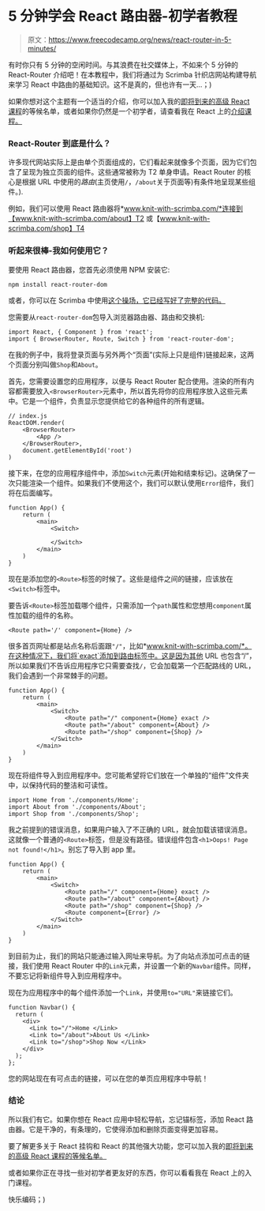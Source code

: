 # 5 分钟学会 React 路由器-初学者教程

> 原文：<https://www.freecodecamp.org/news/react-router-in-5-minutes/>

有时你只有 5 分钟的空闲时间。与其浪费在社交媒体上，不如来个 5 分钟的 React-Router 介绍吧！在本教程中，我们将通过为 Scrimba 针织店网站构建导航来学习 React 中路由的基础知识。这不是真的，但也许有一天...；)

如果你想对这个主题有一个适当的介绍，你可以加入我的[即将到来的高级 React 课程](https://scrimba.com/g/greact?utm_source=freecodecamp.org&utm_medium=referral&utm_campaign=router_article)的等候名单，或者如果你仍然是一个初学者，请查看我在 React 上的[介绍课程。](https://scrimba.com/g/glearnreact?utm_source=freecodecamp.org&utm_medium=referral&utm_campaign=router_article)

### React-Router 到底是什么？

许多现代网站实际上是由单个页面组成的，它们看起来就像多个页面，因为它们包含了呈现为独立页面的组件。这些通常被称为 T2 单身申请。React Router 的核心是根据 URL 中使用的*路由*(主页使用`/`，`/about`关于页面等)有条件地呈现某些组件。).

例如，我们可以使用 React 路由器将*www.knit-with-scrimba.com/*连接到【www.knit-with-scrimba.com/about】T2 或【www.knit-with-scrimba.com/shop】T4

### 听起来很棒-我如何使用它？

要使用 React 路由器，您首先必须使用 NPM 安装它:

```
npm install react-router-dom 
```

或者，你可以在 Scrimba 中使用[这个操场，它已经写好了完整的代码。](https://scrimba.com/c/cNq8MzCr)

您需要从`react-router-dom`包导入浏览器路由器、路由和交换机:

```
import React, { Component } from 'react';
import { BrowserRouter, Route, Switch } from 'react-router-dom'; 
```

在我的例子中，我将登录页面与另外两个“页面”(实际上只是组件)链接起来，这两个页面分别叫做`Shop`和`About`。

首先，您需要设置您的应用程序，以便与 React Router 配合使用。渲染的所有内容都需要放入`<BrowserRouter>`元素中，所以首先将你的应用程序放入这些元素中。它是一个组件，负责显示您提供给它的各种组件的所有逻辑。

```
// index.js
ReactDOM.render(
    <BrowserRouter>
        <App />
    </BrowserRouter>, 
    document.getElementById('root')
) 
```

接下来，在您的应用程序组件中，添加`Switch`元素(开始和结束标记)。这确保了一次只能渲染一个组件。如果我们不使用这个，我们可以默认使用`Error`组件，我们将在后面编写。

```
function App() {
    return (
        <main>
            <Switch>

            </Switch>
        </main>
    )
} 
```

现在是添加您的`<Route>`标签的时候了。这些是组件之间的链接，应该放在`<Switch>`标签中。

要告诉`<Route>`标签加载哪个组件，只需添加一个`path`属性和您想用`component`属性加载的组件的名称。

```
<Route path='/' component={Home} /> 
```

很多首页网址都是站点名称后面跟`"/"`，比如*www.knit-with-scrimba.com/*。在这种情况下，我们将`exact`添加到路由标签中。这是因为其他 URL 也包含“/”，所以如果我们不告诉应用程序它只需要查找`/`，它会加载第一个匹配路线的 URL，我们会遇到一个非常棘手的问题。

```
function App() {
    return (
        <main>
            <Switch>
                <Route path="/" component={Home} exact />
                <Route path="/about" component={About} />
                <Route path="/shop" component={Shop} />
            </Switch>
        </main>
    )
} 
```

现在将组件导入到应用程序中。您可能希望将它们放在一个单独的“组件”文件夹中，以保持代码的整洁和可读性。

```
import Home from './components/Home';
import About from './components/About';
import Shop from './components/Shop'; 
```

我之前提到的错误消息，如果用户输入了不正确的 URL，就会加载该错误消息。这就像一个普通的`<Route>`标签，但是没有路径。错误组件包含`<h1>Oops! Page not found!</h1>`。别忘了导入到 app 里。

```
function App() {
    return (
        <main>
            <Switch>
                <Route path="/" component={Home} exact />
                <Route path="/about" component={About} />
                <Route path="/shop" component={Shop} />
                <Route component={Error} />
            </Switch>
        </main>
    )
} 
```

到目前为止，我们的网站只能通过输入网址来导航。为了向站点添加可点击的链接，我们使用 React Router 中的`Link`元素，并设置一个新的`Navbar`组件。同样，不要忘记将新组件导入到应用程序中。

现在为应用程序中的每个组件添加一个`Link`，并使用`to="URL"`来链接它们。

```
function Navbar() {
  return (
    <div>
      <Link to="/">Home </Link>
      <Link to="/about">About Us </Link>
      <Link to="/shop">Shop Now </Link>
    </div>
  );
}; 
```

您的网站现在有可点击的链接，可以在您的单页应用程序中导航！

### 结论

所以我们有它。如果你想在 React 应用中轻松导航，忘记锚标签，添加 React 路由器。它是干净的，有条理的，它使得添加和删除页面变得更加容易。

要了解更多关于 React 挂钩和 React 的其他强大功能，您可以加入我的[即将到来的高级 React 课程的等候名单。](https://scrimba.com/g/greact?utm_source=freecodecamp.org&utm_medium=referral&utm_campaign=router_article)

或者如果你正在寻找一些对初学者更友好的东西，你可以看看我在 React 上的入门课程。

快乐编码；)